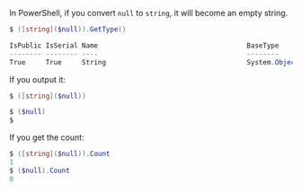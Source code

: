 In PowerShell, if you convert `null` to `string`, it will become an empty string.

```powershell
$ ([string]($null)).GetType()

IsPublic IsSerial Name                                     BaseType
-------- -------- ----                                     --------
True     True     String                                   System.Object
```

If you output it:

```powershell
$ ([string]($null))

$ ($null)
$
```

If you get the count:

```powershell
$ ([string]($null)).Count
1
$ ($null).Count
0
```
